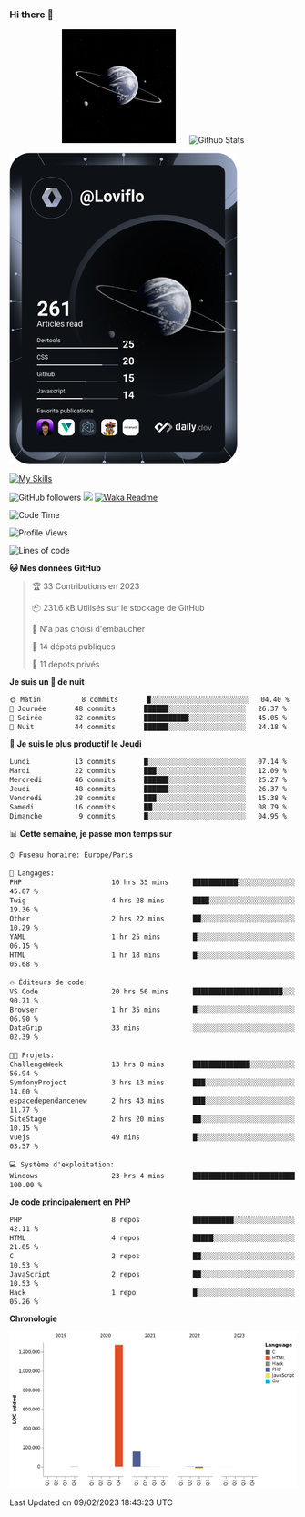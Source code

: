 ### Hi there 👋

<p align="center">
  <img src="https://github.com/Loviflo/Loviflo/blob/main/img/portrait.jpg" alt="Loviflo" height="200" style="margin-right: 20px"/>
  <img src="https://github-readme-stats.vercel.app/api?username=Loviflo&show_icons=true&theme=graywhite" alt="Github Stats" />
</p>

<a href="https://app.daily.dev/loviflo"><img src="https://github.com/loviflo/loviflo/blob/main/devcard.svg" width="400" alt="Loviflo's Dev Card"/></a>


[![My Skills](https://skillicons.dev/icons?i=php,laravel,symfony,mysql,js,ts,html,css,sass,angular,docker,webpack,vscode,figma,git,github,gitlab)](https://skillicons.dev)


![GitHub followers](https://img.shields.io/github/followers/Loviflo?label=Follow&style=social)
![](https://visitor-badge.glitch.me/badge?page_id=Loviflo.Loviflo)
[![Waka Readme](https://github.com/Loviflo/Loviflo/actions/workflows/update-stats.yml/badge.svg)](https://github.com/Loviflo/Loviflo/actions/workflows/update-stats.yml)

<!--START_SECTION:waka-->
![Code Time](http://img.shields.io/badge/Code%20Time-967%20hrs%2047%20mins-blue)

![Profile Views](http://img.shields.io/badge/Vues%20du%20profil-0-blue)

![Lines of code](https://img.shields.io/badge/Depuis%20Hello%20World%2C%20j%27ai%20%C3%A9crit-1%20Million%20Lignes%20de%20code-blue)

**🐱 Mes données GitHub** 

> 🏆 33 Contributions en 2023
 > 
> 📦 231.6 kB Utilisés sur le stockage de GitHub 
 > 
> 🚫 N'a pas choisi d'embaucher
 > 
> 📜 14 dépots publiques 
 > 
> 🔑 11 dépots privés  
 > 
**Je suis un 🦉 de nuit** 

```text
🌞 Matin          8 commits       █░░░░░░░░░░░░░░░░░░░░░░░░   04.40 % 
🌆 Journée       48 commits       ██████░░░░░░░░░░░░░░░░░░░   26.37 % 
🌃 Soirée        82 commits       ███████████░░░░░░░░░░░░░░   45.05 % 
🌙 Nuit          44 commits       ██████░░░░░░░░░░░░░░░░░░░   24.18 % 

```
📅 **Je suis le plus productif le Jeudi** 

```text
Lundi           13 commits       █░░░░░░░░░░░░░░░░░░░░░░░░   07.14 % 
Mardi           22 commits       ███░░░░░░░░░░░░░░░░░░░░░░   12.09 % 
Mercredi        46 commits       ██████░░░░░░░░░░░░░░░░░░░   25.27 % 
Jeudi           48 commits       ██████░░░░░░░░░░░░░░░░░░░   26.37 % 
Vendredi        28 commits       ███░░░░░░░░░░░░░░░░░░░░░░   15.38 % 
Samedi          16 commits       ██░░░░░░░░░░░░░░░░░░░░░░░   08.79 % 
Dimanche         9 commits       █░░░░░░░░░░░░░░░░░░░░░░░░   04.95 % 

```


📊 **Cette semaine, je passe mon temps sur** 

```text
⌚︎ Fuseau horaire: Europe/Paris

💬 Langages: 
PHP                      10 hrs 35 mins      ███████████░░░░░░░░░░░░░░   45.87 % 
Twig                     4 hrs 28 mins       ████░░░░░░░░░░░░░░░░░░░░░   19.36 % 
Other                    2 hrs 22 mins       ██░░░░░░░░░░░░░░░░░░░░░░░   10.29 % 
YAML                     1 hr 25 mins        █░░░░░░░░░░░░░░░░░░░░░░░░   06.15 % 
HTML                     1 hr 18 mins        █░░░░░░░░░░░░░░░░░░░░░░░░   05.68 % 

🔥 Éditeurs de code: 
VS Code                  20 hrs 56 mins      ██████████████████████░░░   90.71 % 
Browser                  1 hr 35 mins        █░░░░░░░░░░░░░░░░░░░░░░░░   06.90 % 
DataGrip                 33 mins             ░░░░░░░░░░░░░░░░░░░░░░░░░   02.39 % 

🐱‍💻 Projets: 
ChallengeWeek            13 hrs 8 mins       ██████████████░░░░░░░░░░░   56.94 % 
SymfonyProject           3 hrs 13 mins       ███░░░░░░░░░░░░░░░░░░░░░░   14.00 % 
espacedependancenew      2 hrs 43 mins       ███░░░░░░░░░░░░░░░░░░░░░░   11.77 % 
SiteStage                2 hrs 20 mins       ██░░░░░░░░░░░░░░░░░░░░░░░   10.15 % 
vuejs                    49 mins             █░░░░░░░░░░░░░░░░░░░░░░░░   03.57 % 

💻 Système d'exploitation: 
Windows                  23 hrs 4 mins       █████████████████████████   100.00 % 

```

**Je code principalement en PHP** 

```text
PHP                      8 repos             ██████████░░░░░░░░░░░░░░░   42.11 % 
HTML                     4 repos             █████░░░░░░░░░░░░░░░░░░░░   21.05 % 
C                        2 repos             ██░░░░░░░░░░░░░░░░░░░░░░░   10.53 % 
JavaScript               2 repos             ██░░░░░░░░░░░░░░░░░░░░░░░   10.53 % 
Hack                     1 repo              █░░░░░░░░░░░░░░░░░░░░░░░░   05.26 % 

```


**Chronologie**

![Chart not found](https://raw.githubusercontent.com/Loviflo/Loviflo/main/charts/bar_graph.png) 


 Last Updated on 09/02/2023 18:43:23 UTC
<!--END_SECTION:waka-->
